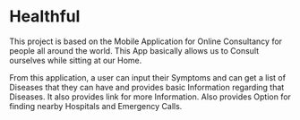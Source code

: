 # Healthful
This project is based on the Mobile Application for Online Consultancy for people all around the world. This App basically allows us to Consult ourselves while sitting at our Home.

From this application, a user can input their Symptoms and can get a list of Diseases that they can have and provides basic Information regarding that Diseases. It also provides link for more Information. Also provides Option for finding nearby Hospitals and Emergency Calls. 
